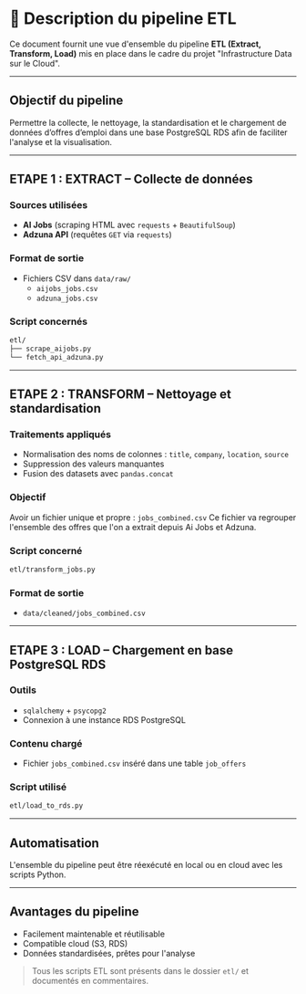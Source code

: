 # 🔌 Description du pipeline ETL

Ce document fournit une vue d'ensemble du pipeline **ETL (Extract, Transform, Load)** mis en place dans le cadre du projet "Infrastructure Data sur le Cloud".

---

## Objectif du pipeline
Permettre la collecte, le nettoyage, la standardisation et le chargement de données d’offres d’emploi dans une base PostgreSQL RDS afin de faciliter l'analyse et la visualisation.

---

## ETAPE 1 : EXTRACT – Collecte de données

### Sources utilisées
- **AI Jobs** (scraping HTML avec `requests` + `BeautifulSoup`)
- **Adzuna API** (requêtes `GET` via `requests`)

### Format de sortie
- Fichiers CSV dans `data/raw/`
  - `aijobs_jobs.csv`
  - `adzuna_jobs.csv`

### Script concernés
```bash
etl/
├── scrape_aijobs.py
└── fetch_api_adzuna.py
```

---

## ETAPE 2 : TRANSFORM – Nettoyage et standardisation

### Traitements appliqués
- Normalisation des noms de colonnes : `title`, `company`, `location`, `source`
- Suppression des valeurs manquantes
- Fusion des datasets avec `pandas.concat`

### Objectif
Avoir un fichier unique et propre : `jobs_combined.csv`
Ce fichier va regrouper l'ensemble des offres que l'on a extrait depuis Ai Jobs et Adzuna.

### Script concerné
```bash
etl/transform_jobs.py
```

### Format de sortie
- `data/cleaned/jobs_combined.csv`

---

## ETAPE 3 : LOAD – Chargement en base PostgreSQL RDS

### Outils
- `sqlalchemy` + `psycopg2`
- Connexion à une instance RDS PostgreSQL

### Contenu chargé
- Fichier `jobs_combined.csv` inséré dans une table `job_offers`

### Script utilisé
```bash
etl/load_to_rds.py
```

---

## Automatisation
L'ensemble du pipeline peut être réexécuté en local ou en cloud avec les scripts Python.


---

## Avantages du pipeline
- Facilement maintenable et réutilisable
- Compatible cloud (S3, RDS)
- Données standardisées, prêtes pour l'analyse

> Tous les scripts ETL sont présents dans le dossier `etl/` et documentés en commentaires.
